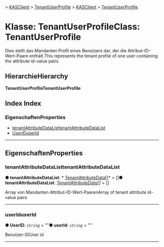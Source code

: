 <span data-ttu-id="98fe7-101">[](../README.md) > [KASClient](../modules/kasclient.md) > [TenantUserProfile](../classes/kasclient.tenantuserprofile.md)</span><span class="sxs-lookup"><span data-stu-id="98fe7-101">[](../README.md) > [KASClient](../modules/kasclient.md) > [TenantUserProfile](../classes/kasclient.tenantuserprofile.md)</span></span>

# <a name="class-tenantuserprofile"></a><span data-ttu-id="98fe7-102">Klasse: TenantUserProfile</span><span class="sxs-lookup"><span data-stu-id="98fe7-102">Class: TenantUserProfile</span></span>

<span data-ttu-id="98fe7-103">Dies stellt das Mandanten Profil eines Benutzers dar, der die Attribut-ID-Wert-Paare enthält.</span><span class="sxs-lookup"><span data-stu-id="98fe7-103">This represents the tenant profile of one user containing the attribute id-value pairs</span></span>
## <a name="hierarchy"></a><span data-ttu-id="98fe7-104">Hierarchie</span><span class="sxs-lookup"><span data-stu-id="98fe7-104">Hierarchy</span></span>

<span data-ttu-id="98fe7-105">**TenantUserProfile**</span><span class="sxs-lookup"><span data-stu-id="98fe7-105">**TenantUserProfile**</span></span>

## <a name="index"></a><span data-ttu-id="98fe7-106">Index </span><span class="sxs-lookup"><span data-stu-id="98fe7-106">Index</span></span>

### <a name="properties"></a><span data-ttu-id="98fe7-107">Eigenschaften</span><span class="sxs-lookup"><span data-stu-id="98fe7-107">Properties</span></span>

* [<span data-ttu-id="98fe7-108">tenantAttributeDataList</span><span class="sxs-lookup"><span data-stu-id="98fe7-108">tenantAttributeDataList</span></span>](kasclient.tenantuserprofile.md#tenantattributedatalist)
* [<span data-ttu-id="98fe7-109">UserID</span><span class="sxs-lookup"><span data-stu-id="98fe7-109">userId</span></span>](kasclient.tenantuserprofile.md#userid)

---

## <a name="properties"></a><span data-ttu-id="98fe7-110">Eigenschaften</span><span class="sxs-lookup"><span data-stu-id="98fe7-110">Properties</span></span>

<a id="tenantattributedatalist"></a>

###  <a name="tenantattributedatalist"></a><span data-ttu-id="98fe7-111">tenantAttributeDataList</span><span class="sxs-lookup"><span data-stu-id="98fe7-111">tenantAttributeDataList</span></span>

<span data-ttu-id="98fe7-112">**● tenantAttributeDataList**: \* [TenantAttributeData](kasclient.tenantattributedata.md)[]\* = []</span><span class="sxs-lookup"><span data-stu-id="98fe7-112">**● tenantAttributeDataList**: *[TenantAttributeData](kasclient.tenantattributedata.md)[]* =  []</span></span>

<span data-ttu-id="98fe7-113">Array von Mandanten Attribut-ID-Wert-Paaren</span><span class="sxs-lookup"><span data-stu-id="98fe7-113">Array of tenant attribute id-value pairs</span></span>

___
<a id="userid"></a>

###  <a name="userid"></a><span data-ttu-id="98fe7-114">userId</span><span class="sxs-lookup"><span data-stu-id="98fe7-114">userId</span></span>

<span data-ttu-id="98fe7-115">**● UserID**: *`string`* = ""</span><span class="sxs-lookup"><span data-stu-id="98fe7-115">**● userId**: *`string`* = ""</span></span>

<span data-ttu-id="98fe7-116">Benutzer-ID</span><span class="sxs-lookup"><span data-stu-id="98fe7-116">User id</span></span>

___

